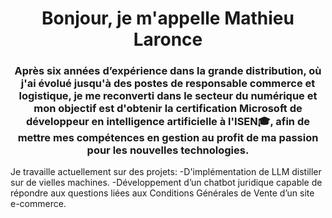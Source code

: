 <h1 align="center">Bonjour, je m'appelle Mathieu Laronce</h1> 
<h3 align="center">
Après six années d’expérience dans la grande distribution, où j'ai évolué
jusqu'à des postes de responsable commerce et logistique, je me
reconverti dans le secteur du numérique et mon objectif est d'obtenir la certification Microsoft de développeur en intelligence artificielle à l'ISEN🎓, afin
de mettre mes compétences en gestion au profit de ma passion pour les
nouvelles technologies.</h3>

Je travaille actuellement sur des projets:
-D'implémentation de LLM distiller sur de vielles machines.
-Développement d’un chatbot juridique capable de répondre aux questions liées aux Conditions Générales de Vente d’un site e-commerce.

